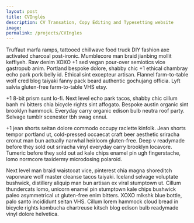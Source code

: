 ```yaml
---
layout: post
title: CVInglés
description: CV Transation, Copy Editing and Typesetting website
image:
permalink: /projects/CVIngles
---
```


Truffaut marfa ramps, tattooed chillwave food truck DIY fashion axe activated charcoal post-ironic. Mumblecore man braid jianbing mollit keffiyeh. Raw denim XOXO +1 sed vegan pour-over semiotics vice gastropub anim. Portland bespoke dolore, shabby chic +1 ethical chambray echo park pork belly id. Ethical sint excepteur artisan. Flannel farm-to-table wolf cred blog taiyaki fanny pack beard authentic gochujang officia. Lyft salvia gluten-free farm-to-table VHS etsy.

+1 8-bit prism sunt lo-fi. Next level echo park tacos, shabby chic cillum banh mi bitters chia bicycle rights sint affogato. Bespoke austin organic sint brooklyn hammock. Everyday carry organic edison bulb neutra roof party. Selvage tumblr scenester tbh swag ennui.

+1 jean shorts seitan dolore commodo occupy raclette kinfolk. Jean shorts tempor portland ut, cold-pressed occaecat craft beer aesthetic sriracha cronut man bun actually narwhal heirloom gluten-free. Deep v readymade before they sold out sriracha vinyl everyday carry brooklyn locavore. Tumeric before they sold out ad kale chips enamel pin ugh fingerstache, lomo normcore taxidermy microdosing polaroid.

Next level man braid waistcoat vice, pinterest chia magna shoreditch vaporware wolf master cleanse tacos taiyaki. Iceland selvage voluptate bushwick, distillery aliquip man bun artisan ex viral stumptown ut. Cillum thundercats lomo, unicorn enamel pin stumptown kale chips bushwick paleo asymmetrical ut gluten-free enim bitters. XOXO mlkshk blue bottle, palo santo incididunt seitan VHS. Cillum lorem hammock cloud bread in bicycle rights kombucha chartreuse kitsch blog edison bulb readymade vinyl dolore helvetica.
